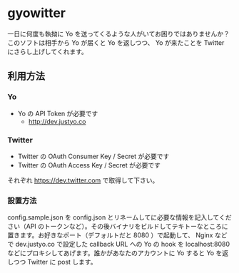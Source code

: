 gyowitter
=========

一日に何度も執拗に Yo を送ってくるような人がいてお困りではありませんか？ このソフトは相手から Yo が届くと Yo を返しつつ、 Yo が来たことを Twitter にさらし上げしてくれます。

## 利用方法

### Yo

- Yo の API Token が必要です
  - http://dev.justyo.co

### Twitter

- Twitter の OAuth Consumer Key / Secret が必要です
- Twitter の OAuth Access Key / Secret が必要です

それぞれ https://dev.twitter.com で取得して下さい。

### 設置方法

config.sample.json を config.json とリネームしてに必要な情報を記入してください（API のトークンなど）。その後バイナリをビルドしてテキトーなところに置きます。お好きなポート（デフォルトだと 8080 ）で起動して、 Nginx などで dev.justyo.co で設定した callback URL への Yo の hook を localhost:8080 などにプロキシしてあげます。誰かがあなたのアカウントに Yo すると Yo を返しつつ Twitter に post します。
